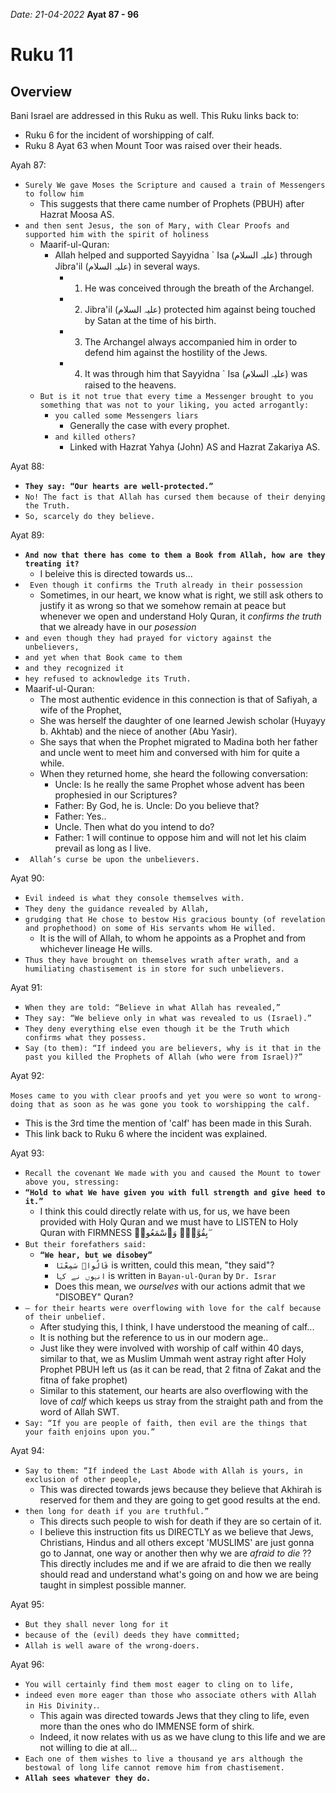 
*Date: 21-04-2022*
**Ayat 87 - 96**
# Ruku 11

## Overview
Bani Israel are addressed in this Ruku as well.
This Ruku links back to:
  - Ruku 6 for the incident of worshipping of calf.
  - Ruku 8 Ayat 63 when Mount Toor was raised over their heads.


Ayah 87:
- `Surely We gave Moses the Scripture and caused a train of Messengers to follow him `
  - This suggests that there came number of Prophets (PBUH) after Hazrat Moosa AS.
- `and then sent Jesus, the son of Mary, with Clear Proofs and supported him with the spirit of holiness`
  - Maarif-ul-Quran:
    - Allah helped and supported Sayyidna ` Isa (علیہ السلام) through Jibra'il (علیہ السلام) in several ways.
      - 1.  He was conceived through the breath of the Archangel.
      - 2. Jibra'il (علیہ السلام) protected him against being touched by Satan at the time of his birth.
      - 3. The Archangel always accompanied him in order to defend him against the hostility of the Jews.
      - 4. It was through him that Sayyidna ` Isa (علیہ السلام) was raised to the heavens.
  - `But is it not true that every time a Messenger brought to you something that was not to your liking, you acted arrogantly:`
    - `you called some Messengers liars`
      - Generally the case with every prophet. 
    - `and killed others?`
      - Linked with Hazrat Yahya (John) AS and Hazrat Zakariya AS.

Ayat 88:
- **`They say: “Our hearts are well-protected.”`**
- `No! The fact is that Allah has cursed them because of their denying the Truth.`
- `So, scarcely do they believe.`


Ayat 89:
- **`And now that there has come to them a Book from Allah, how are they treating it?`**
  - I beleive this is directed towards us...
- ` Even though it confirms the Truth already in their possession`
  - Sometimes, in our heart, we know what is right, we still ask others to justify it as wrong so that we somehow remain at peace but whenever we open and understand Holy Quran, it *confirms the truth* that we already have in our *posession*
- `and even though they had prayed for victory against the unbelievers,`
- `and yet when that Book came to them`
- `and they recognized it`
- `hey refused to acknowledge its Truth.`
- Maarif-ul-Quran:
  - The most authentic evidence in this connection is that of Safiyah, a wife of the Prophet,
  - She was herself the daughter of one learned Jewish scholar (Huyayy b. Akhtab) and the niece of another (Abu Yasir). 
  - She says that when the Prophet migrated to Madina both her father and uncle went to meet him and conversed with him for quite a while. 
  - When they returned home, she heard the following conversation: 
    - Uncle: Is he really the same Prophet whose advent has been prophesied in our Scriptures?
    - Father: By God, he is. Uncle: Do you  believe that? 
    - Father: Yes.. 
    - Uncle. Then what do you intend to do? 
    - Father: 1 will continue to oppose him and will not let his claim prevail as long as I live.
- ` Allah’s curse be upon the unbelievers.`


Ayat 90:
- `Evil indeed is what they console themselves with.`
- `They deny the guidance revealed by Allah,`
- `grudging that He chose to bestow His gracious bounty (of revelation and prophethood) on some of His servants whom He willed.`
  - It is the will of Allah, to whom he appoints as a Prophet and from whichever lineage He wills.
- `Thus they have brought on themselves wrath after wrath, and a humiliating chastisement is in store for such unbelievers.`
   
Ayat 91:
- `When they are told: “Believe in what Allah has revealed,”`
- `They say: “We believe only in what was revealed to us (Israel).” `
- `They deny everything else even though it be the Truth which confirms what they possess.`
- `Say (to them): “If indeed you are believers, why is it that in the past you killed the Prophets of Allah (who were from Israel)?”`

Ayat 92:

`Moses came to you with clear proofs` 
`and yet you were so wont to wrong-doing that as soon as he was gone you took to worshipping the calf.`
 - This is the 3rd time the mention of 'calf' has been made in this Surah.
 - This link back to Ruku 6 where the incident was explained.
  
  Ayat 93:
  - `Recall the covenant We made with you and caused the Mount to tower above you, stressing:`
  - **`“Hold to what We have given you with full strength and give heed to it.”`**
    - I think this could directly relate with us, for us, we have been provided with Holy Quran and we must have to LISTEN to Holy Quran with FIRMNESS بِقُوَّةٍۢ وَٱسْمَعُوا۟ ۖ
  - `But their forefathers said:`
    - **`“We hear, but we disobey”`**
      - `قَالُوا۟ سَمِعْنَا` is written, could this mean, "they said"?
      - `انہوں نے کہا` is written in `Bayan-ul-Quran` by `Dr. Israr`
      - Does this mean, we *ourselves* with our actions admit that we "DISOBEY" Quran?
  - `– for their hearts were overflowing with love for the calf because of their unbelief.`
    - After studying this, I think, I have understood the meaning of calf...
    - It is nothing but the reference to us in our modern age..
    - Just like they were involved with worship of calf within 40 days, similar to that, we as Muslim Ummah went astray right after Holy Prophet PBUH left us (as it can be read, that 2 fitna of Zakat and the fitna of fake prophet)
    - Similar to this statement, our hearts are also overflowing with the love of *calf* which keeps us stray from the straight path and from the word of Allah SWT.
  - `Say: “If you are people of faith, then evil are the things that your faith enjoins upon you.”`


Ayat 94:
- `Say to them: “If indeed the Last Abode with Allah is yours, in exclusion of other people,`
  - This was directed towards jews because they believe that Akhirah is reserved for them and they are going to get good results at the end.
- `then long for death if you are truthful.”`
  - This directs such people to wish for death if they are so certain of it.
  - I believe this instruction fits us DIRECTLY as we believe that Jews, Christians, Hindus and all others except 'MUSLIMS' are just gonna go to Jannat, one way or another then why we are *afraid to die* ?? This directly includes me and if we are afraid to die then we really should read and understand what's going on and how we are being taught in simplest possible manner.


Ayat 95:
- `But they shall never long for it `
- `because of the (evil) deeds they have committed;`
- `Allah is well aware of the wrong-doers.`

 
 Ayat 96:
 - `You will certainly find them most eager to cling on to life,`
 - `indeed even more eager than those who associate others with Allah in His Divinity.`.
   - This again was directed towards Jews that they cling to life, even more than the ones who do IMMENSE form of shirk.
   - Indeed, it now relates with us as we have clung to this life and we are not willing to die at all...
 - `Each one of them wishes to live a thousand ye ars although the bestowal of long life cannot remove him from chastisement.`
 - **`Allah sees whatever they do.`**
